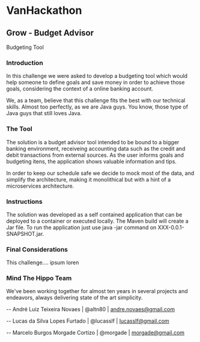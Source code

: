 VanHackathon
=======
Grow - Budget Advisor
-----------

Budgeting Tool

### Introduction

In this challenge we were asked to develop a budgeting tool which would help someone to define goals and save money in order
to achieve those goals, considering the context of a online banking account.

We, as a team, believe that this challenge fits the best with our technical skills. Almost too perfectly, as we are Java guys. You know,  those type of Java guys that still loves Java.

### The Tool

The solution is a budget advisor tool intended to be bound to a bigger banking environment, receiveing accounting data such 
as the credit and debit transactions from external sources. As the user informs goals and budgeting itens, the application
shows valuable information and tips.

In order to keep our schedule safe we decide to mock most of the data, and simplify the architecture, making it monolithical but with a hint of a microservices architecture.

### Instructions

The solution was developed as a self contained application that can be deployed to a container or executed locally.
The Maven build will create a Jar file. To run the application just use java -jar command on XXX-0.0.1-SNAPSHOT.jar.

### Final Considerations

This challenge.... ipsum loren

### Mind The Hippo Team

We've been working together for almost ten years in several projects and endeavors, always delivering state of the art simplicity.


-- André Luiz Teixeira Novaes | @altn80 | andre.novaes@gmail.com

-- Lucas da Silva Lopes Furtado | @lucasslf | lucasslf@gmail.com

-- Marcelo Burgos Morgade Cortizo | @morgade | morgade@gmail.com


